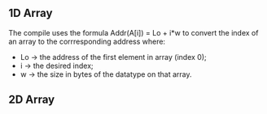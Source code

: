 ## 1D Array
The compile uses the formula Addr(A[i]) = Lo + i*w to convert the index of an array to the corrresponding address where:
* Lo -> the address of the first element in array (index 0);
* i -> the desired index;
* w -> the size in bytes of the datatype on that array.

## 2D Array